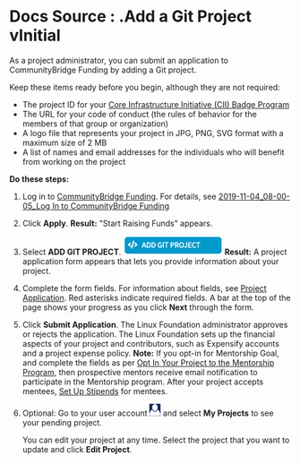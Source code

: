 # Docs Source : .Add a Git Project vInitial

As a project administrator, you can submit an application to CommunityBridge Funding by adding a Git project.

Keep these items ready before you begin, although they are not required:

* The project ID for your [Core Infrastructure Initiative \(CII\) Badge Program](https://www.coreinfrastructure.org/programs/badge-program/) 
* The URL for your code of conduct \(the rules of behavior for the members of that group or organization\)
* A logo file that represents your project in JPG, PNG, SVG format with a maximum size of 2 MB
* A list of names and email addresses for the individuals who will benefit from working on the project

**Do these steps:**

1. Log in to [CommunityBridge Funding](https://funding.communitybridge.org/). For details, see [2019-11-04\_08-00-05\_Log In to CommunityBridge Funding](/pages/createpage.action?spaceKey=PROD&title=2019-11-04_08-00-05_Log+In+to+CommunityBridge+Funding&linkCreation=true&fromPageId=7416148)  
2. Click **Apply**. **Result:** "Start Raising Funds" appears.  
3. Select **ADD GIT PROJECT**. ![](.gitbook/assets/7416171.png) **Result:** A project application form appears that lets you provide information about your project.  
4. Complete the form fields.   For information about fields, see [Project Application](docs-source-.project-application-vinitial.md). Red asterisks indicate required fields. A bar at the top of the page shows your progress as you click **Next** through the form.  
5. Click **Submit Application**. The Linux Foundation administrator approves or rejects the application. The Linux Foundation sets up the financial aspects of your project and contributors, such as Expensify accounts and a project expense policy. **Note:** If you opt-in for Mentorship Goal, and complete the fields as per [Opt In Your Project to the Mentorship Program](docs-source-.opt-in-your-project-to-the-mentorship-program-vinitial.md), then prospective mentors receive email notification to participate in the Mentorship program. After your project accepts mentees, [Set Up Stipends](docs-source-.set-up-a-stipend-for-a-mentee-vinitial.md) for mentees.  
6. Optional: Go to your user account ![](.gitbook/assets/7416150.png) and select **My Projects** to see your pending project.  
  


   You can edit your project at any time. Select the project that you want to update and click **Edit Project**.


